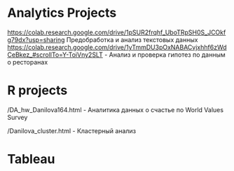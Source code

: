 # Analytics Projects

https://colab.research.google.com/drive/1pSUR2frqhf_UboTRpSH0S_JCOkfg79dx?usp=sharing Предобработка и анализ текстовых данных
https://colab.research.google.com/drive/1yTmmDU3pOxNABACvjxhhf6zWdCeBkez_#scrollTo=Y-ToiVny2SLT - Анализ и проверка гипотез по данным о ресторанах 

# R projects
/DA_hw_Danilova164.html - Аналитика данных о счастье по World Values Survey

/Danilova_cluster.html - Кластерный анализ

# Tableau

